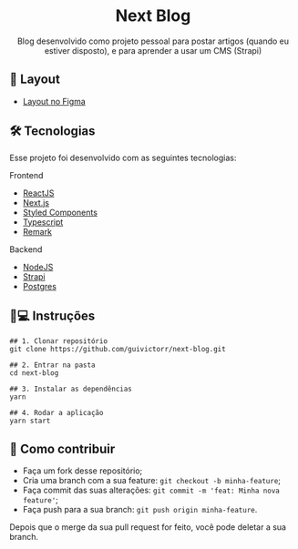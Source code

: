 <h1 align='center'>Next Blog</h1>
<p align='center'>Blog desenvolvido como projeto pessoal para postar artigos (quando eu estiver disposto), e para aprender a usar um CMS (Strapi)</p>

## 💄 Layout

- [Layout no Figma](https://www.figma.com/file/pISK0FCtXnK5G7VS6pN3lo/Portfolio?node-id=0%3A1)

## 🛠 Tecnologias

Esse projeto foi desenvolvido com as seguintes tecnologias:

Frontend

- [ReactJS](https://pt-br.reactjs.org)
- [Next.js](https://nextjs.org)
- [Styled Components](styled-components.com/)
- [Typescript](typescriptlang.org/)
- [Remark](https://remark.js.org/)

Backend

- [NodeJS](https://nodejs.org/)
- [Strapi](https://strapi.io/)
- [Postgres](https://www.postgresql.org)

## 📱💻 Instruções

```
## 1. Clonar repositório
git clone https://github.com/guivictorr/next-blog.git

## 2. Entrar na pasta
cd next-blog

## 3. Instalar as dependências
yarn

## 4. Rodar a aplicação
yarn start
```

## 🤔 Como contribuir

- Faça um fork desse repositório;
- Cria uma branch com a sua feature: `git checkout -b minha-feature`;
- Faça commit das suas alterações: `git commit -m 'feat: Minha nova feature'`;
- Faça push para a sua branch: `git push origin minha-feature`.

Depois que o merge da sua pull request for feito, você pode deletar a sua branch.
